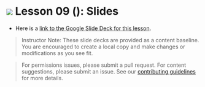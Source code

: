 
# ![](https://ga-dash.s3.amazonaws.com/production/assets/logo-9f88ae6c9c3871690e33280fcf557f33.png) Lesson 09 (): Slides
- Here is a [link to the Google Slide Deck for this lesson](https://docs.google.com/presentation/d/1E-7DN5wwCDTGh0bvIVMQZkfDB5LXI7X6jaIocEexvEA/edit?usp=sharing).

> Instructor Note: These slide decks are provided as a content baseline. You are encouraged to create a local copy and make changes or modifications as you see fit.

> For permissions issues, please submit a pull request. For content suggestions, please submit an issue. See our [contributing guidelines](../../../../contributing.md) for more details.
